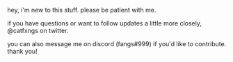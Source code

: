hey, i'm new to this stuff. please be patient with me.

if you have questions or want to follow updates a little more closely, @catfxngs on twitter.

you can also message me on discord (fangs#999) if you'd like to contribute. thank you!
